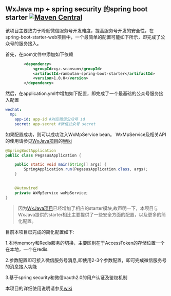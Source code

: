 ## WxJava mp + spring security 的spring boot starter [![Maven Central](https://img.shields.io/maven-central/v/xyz.seansun/rambutan-spring-boot-starter.svg)](https://gitee.com/lyfuci/Rambutan)

该项目主要致力于降低微信服务号开发难度，提高服务号开发的安全性，在spring-boot-starter-web项目中，一个最简单的配置可能如下所示，即完成了公众号的服务接入。

首先，在pom文件中添加如下依赖
```xml
        <dependency>
            <groupId>xyz.seansun</groupId>
            <artifactId>rambutan-spring-boot-starter</artifactId>
            <version>1.0.0</version>
        </dependency>
```
然后，在application.yml中增加如下配置，即完成了一个最基础的公众号服务接入配置
```yaml
wechat:
  mp:
    app-id: app-id #对应微信公众号 id
    secret: app-secret #微信公众号 secret
```
如果配置成功，则可以成功注入WxMpService bean。
WxMpService及相关API的使用请参见[WxJava项目](https://github.com/Wechat-Group/WxJava)的[Wiki](https://github.com/Wechat-Group/WxJava/wiki)
```java
@SpringBootApplication
public class PegasusApplication {

    public static void main(String[] args) {
        SpringApplication.run(PegasusApplication.class, args);
    }

    
    @Autowired
    private WxMpService wxMpService;
}
```
> 因为[WxJava项目](https://github.com/Wechat-Group/WxJava)已经增加了相应的starter模块,故声明一下，本项目与WxJava提供的starter相比主要提供了一些安全方面的配置，以及更多的简化配置。

目前本项目已完成的简化配置如下:

1.本地memory和Redis服务的切换，主要区别在于AccessToken的存储位置一个在本地，一个在redis.

2.参数配置即可接入微信服务号消息,即使用2-3个参数配置，即可完成微信服务号的消息接入功能

3.基于spring security和微信oauth2.0的用户认证及鉴权机制


本项目的详细使用说明请参见[wiki](https://gitee.com/lyfuci/Rambutan/wikis/Home)